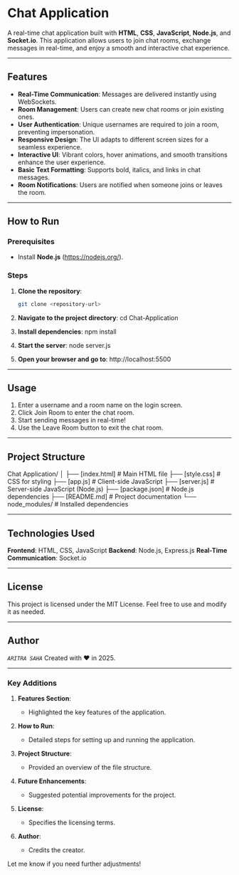 # Chat Application

A real-time chat application built with **HTML**, **CSS**, **JavaScript**, **Node.js**, and **Socket.io**. This application allows users to join chat rooms, exchange messages in real-time, and enjoy a smooth and interactive chat experience.

---

## Features

- **Real-Time Communication**: Messages are delivered instantly using WebSockets.
- **Room Management**: Users can create new chat rooms or join existing ones.
- **User Authentication**: Unique usernames are required to join a room, preventing impersonation.
- **Responsive Design**: The UI adapts to different screen sizes for a seamless experience.
- **Interactive UI**: Vibrant colors, hover animations, and smooth transitions enhance the user experience.
- **Basic Text Formatting**: Supports bold, italics, and links in chat messages.
- **Room Notifications**: Users are notified when someone joins or leaves the room.

---

## How to Run

### Prerequisites
- Install **Node.js** (https://nodejs.org/).

### Steps
1. **Clone the repository**:
   ```bash
   git clone <repository-url>

2. **Navigate to the project directory**:
   cd Chat-Application

3. **Install dependencies**:
   npm install

4. **Start the server**:
   node server.js

5. **Open your browser and go to**:
   http://localhost:5500

---

## Usage

1. Enter a username and a room name on the login screen.
2. Click Join Room to enter the chat room.
3. Start sending messages in real-time!
4. Use the Leave Room button to exit the chat room.

---

## Project Structure

Chat Application/
│
├── [index.html]    # Main HTML file
├── [style.css]     # CSS for styling
├── [app.js]        # Client-side JavaScript
├── [server.js]     # Server-side JavaScript (Node.js)
├── [package.json]  # Node.js dependencies
├── [README.md]     # Project documentation
└── node_modules/   # Installed dependencies

---

## Technologies Used

**Frontend**: HTML, CSS, JavaScript
**Backend**: Node.js, Express.js
**Real-Time Communication**: Socket.io

---

## License

This project is licensed under the MIT License. Feel free to use and modify it as needed.

---

## Author

*`ARITRA SAHA`*
Created with ❤️ in 2025.

---

### **Key Additions**
1. **Features Section**:
   - Highlighted the key features of the application.

2. **How to Run**:
   - Detailed steps for setting up and running the application.

3. **Project Structure**:
   - Provided an overview of the file structure.

4. **Future Enhancements**:
   - Suggested potential improvements for the project.

5. **License**: 
   - Specifies the licensing terms.

6. **Author**:
   - Credits the creator.

Let me know if you need further adjustments!